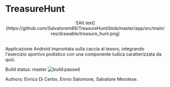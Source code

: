 # TreasureHunt
<p align= "center">![Alt text](https://github.com/Salvatorem89/TreasureHunt/blob/master/app/src/main/res/drawable/treasure_hunt.png)</p>

<br>Applicazione Android improntata sulla caccia al tesoro, integrando l'esercizio sportivo podistico con una componente ludica caratterizzata da quiz.

Build status: master <img src="https://travis-ci.org/Salvatorem89/TreasureHunt.svg?branch=master" alt="build:passed">

Authors: Enrico Di Cerbo, Ennio Salomone, Salvatore Merolese.
